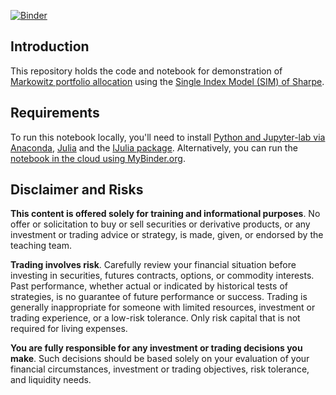 [![Binder](https://mybinder.org/badge_logo.svg)](https://mybinder.org/v2/gh/varnerlab/CHEME-5660-SIM-Markowitz-Notebook.git/HEAD)

## Introduction
This repository holds the code and notebook for demonstration of [Markowitz portfolio allocation](https://en.wikipedia.org/wiki/Modern_portfolio_theory) using the [Single Index Model (SIM) of Sharpe](https://en.wikipedia.org/wiki/Single-index_model).

## Requirements
To run this notebook locally, you'll need to install [Python and Jupyter-lab via Anaconda](https://www.anaconda.com), [Julia](https://julialang.org/downloads/) and the [IJulia package](https://github.com/JuliaLang/IJulia.jl). Alternatively, you can run the [notebook in the cloud using MyBinder.org](https://mybinder.org/v2/gh/varnerlab/CHEME-5660-SIM-Markowitz-Notebook/f4007ae160fad70a35e1208ee17f298c4085a3bd?urlpath=lab%2Ftree%2FExample-SIM-Markowitz.ipynb).

## Disclaimer and Risks
__This content is offered solely for training and informational purposes__. No offer or solicitation to buy or sell securities or derivative products, or any investment or trading advice or strategy,  is made, given, or endorsed by the teaching team. 

__Trading involves risk__. Carefully review your financial situation before investing in securities, futures contracts, options, or commodity interests. Past performance, whether actual or indicated by historical tests of strategies, is no guarantee of future performance or success. Trading is generally inappropriate for someone with limited resources, investment or trading experience, or a low-risk tolerance.  Only risk capital that is not required for living expenses.

__You are fully responsible for any investment or trading decisions you make__. Such decisions should be based solely on your evaluation of your financial circumstances, investment or trading objectives, risk tolerance, and liquidity needs.